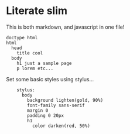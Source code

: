 # Literate slim

This is both markdown, and javascript in one file!

    doctype html
    html
      head
        title cool
      body
        h1 just a sample page
        p lorem etc...

Set some basic styles using stylus...

        stylus:
          body
            background lighten(gold, 90%)
            font-family sans-serif
            margin 0
            padding 0 20px
            h1
              color darken(red, 50%)

